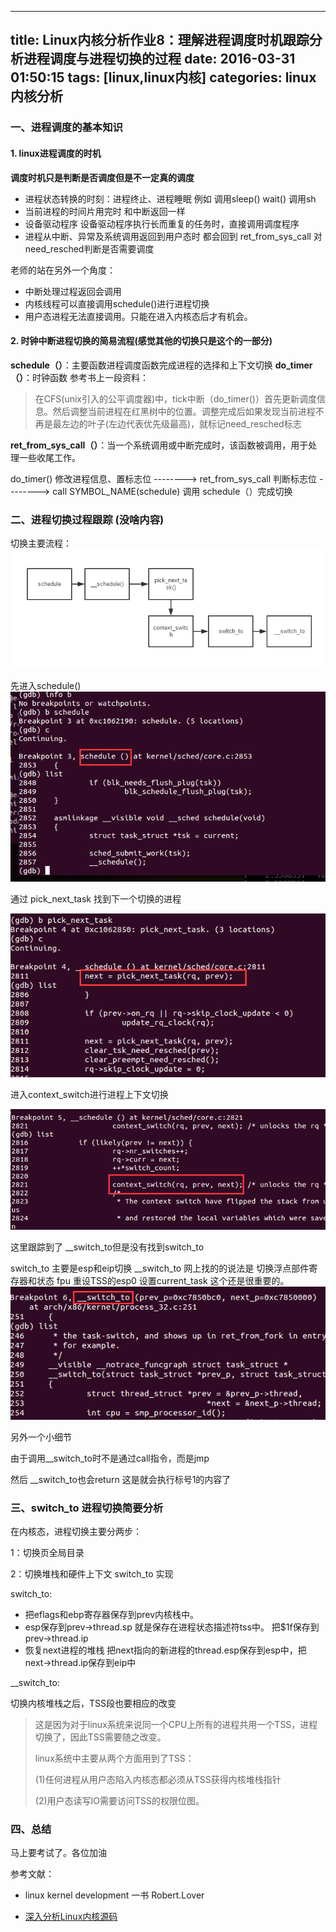 
---
title: Linux内核分析作业8：理解进程调度时机跟踪分析进程调度与进程切换的过程
date: 2016-03-31 01:50:15
tags: [linux,linux内核]
categories: linux内核分析
---

### 一、进程调度的基本知识

#### 1. linux进程调度的时机

**调度时机只是判断是否调度但是不一定真的调度**

- 进程状态转换的时刻：进程终止、进程睡眠  例如 调用sleep() wait()  调用sh
- 当前进程的时间片用完时  和中断返回一样
- 设备驱动程序 设备驱动程序执行长而重复的任务时，直接调用调度程序
- 进程从中断、异常及系统调用返回到用户态时 都会回到 ret_from_sys_call 对need_resched判断是否需要调度

老师的站在另外一个角度：

- 中断处理过程返回会调用 
- 内核线程可以直接调用schedule()进行进程切换
- 用户态进程无法直接调用。只能在进入内核态后才有机会。



#### 2. 时钟中断进程切换的简易流程(感觉其他的切换只是这个的一部分)

**schedule（）**：主要函数进程调度函数完成进程的选择和上下文切换
**do_timer（）**：时钟函数 
参考书上一段资料：
> 在CFS(unix引入的公平调度器)中，tick中断（do_timer()）首先更新调度信息。然后调整当前进程在红黑树中的位置。调整完成后如果发现当前进程不再是最左边的叶子(左边代表优先级最高)，就标记need_resched标志

**ret_from_sys_call（）**：当一个系统调用或中断完成时，该函数被调用，用于处理一些收尾工作。

do_timer() 修改进程信息、置标志位 --------> ret_from_sys_call 判断标志位 --------> call SYMBOL_NAME(schedule) 调用  schedule（）完成切换





	

### 二、进程切换过程跟踪 (没啥内容)

切换主要流程：
![Alt text](/1430066325270.png)

先进入schedule()
![Alt text](/1430066602474.png)

通过 pick_next_task 找到下一个切换的进程

![Alt text](/1430066690011.png)

进入context_switch进行进程上下文切换

![Alt text](/1430066761279.png)


这里跟踪到了 __switch_to但是没有找到switch_to

switch_to 主要是esp和eip切换
__switch_to 网上找的的说法是
切换浮点部件寄存器和状态 fpu
重设TSS的esp0 
设置current_task 这个还是很重要的。
![Alt text](/1430067352414.png)

另外一个小细节

由于调用__switch_to时不是通过call指令，而是jmp

然后 __switch_to也会return 这是就会执行标号1的内容了







### 三、switch_to 进程切换简要分析

在内核态，进程切换主要分两步：

1：切换页全局目录

2：切换堆栈和硬件上下文 switch_to 实现

switch_to:
		
- 把eflags和ebp寄存器保存到prev内核栈中。
- esp保存到prev->thread.sp 就是保存在进程状态描述符tss中。 把$1f保存到prev->thread.ip
- 恢复next进程的堆栈  把next指向的新进程的thread.esp保存到esp中，把next->thread.ip保存到eip中

__switch_to:

切换内核堆栈之后，TSS段也要相应的改变

> 这是因为对于linux系统来说同一个CPU上所有的进程共用一个TSS，进程切换了，因此TSS需要随之改变。
> 
> linux系统中主要从两个方面用到了TSS：
>
>(1)任何进程从用户态陷入内核态都必须从TSS获得内核堆栈指针
>
>(2)用户态读写IO需要访问TSS的权限位图。
> 

### 四、总结

马上要考试了。各位加油

参考文献：

- linux kernel development  一书 Robert.Lover

- [深入分析Linux内核源码](http://oss.org.cn/kernel-book/)
